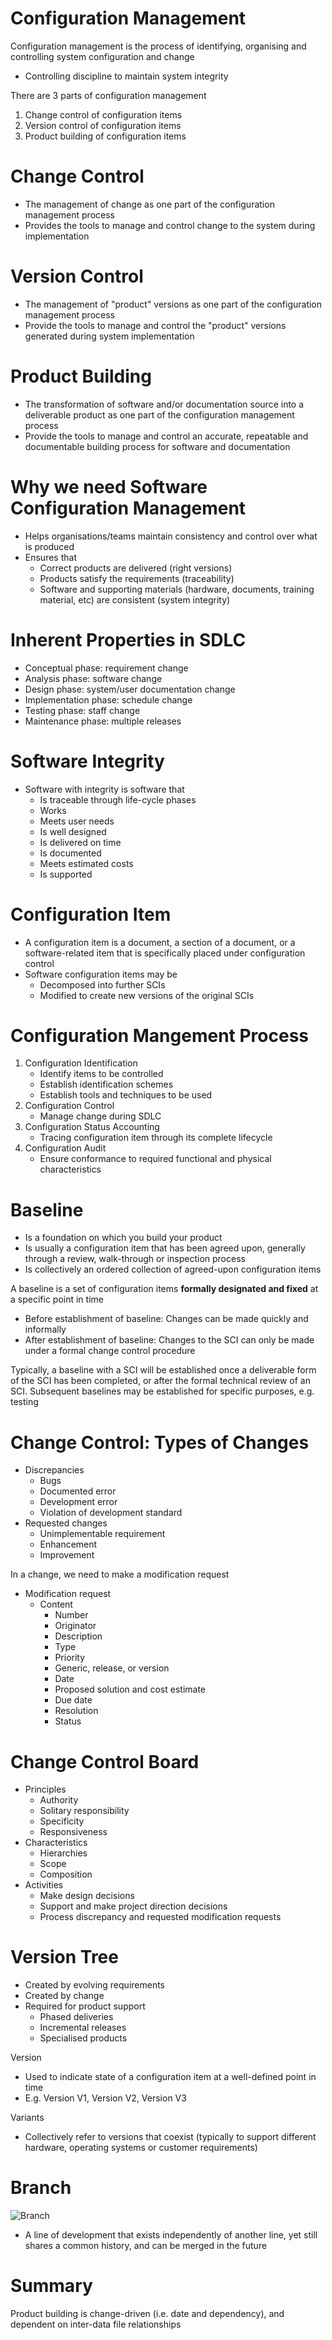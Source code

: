 # Configuration Management

Configuration management is the process of identifying, organising and controlling system configuration and change

-   Controlling discipline to maintain system integrity

There are 3 parts of configuration management

1. Change control of configuration items
2. Version control of configuration items
3. Product building of configuration items

# Change Control

-   The management of change as one part of the configuration management process
-   Provides the tools to manage and control change to the system during implementation

# Version Control

-   The management of "product" versions as one part of the configuration management process
-   Provide the tools to manage and control the "product" versions generated during system implementation

# Product Building

-   The transformation of software and/or documentation source into a deliverable product as one part of the configuration management process
-   Provide the tools to manage and control an accurate, repeatable and documentable building process for software and documentation

# Why we need Software Configuration Management

-   Helps organisations/teams maintain consistency and control over what is produced
-   Ensures that
    -   Correct products are delivered (right versions)
    -   Products satisfy the requirements (traceability)
    -   Software and supporting materials (hardware, documents, training material, etc) are consistent (system integrity)

# Inherent Properties in SDLC

-   Conceptual phase: requirement change
-   Analysis phase: software change
-   Design phase: system/user documentation change
-   Implementation phase: schedule change
-   Testing phase: staff change
-   Maintenance phase: multiple releases

# Software Integrity

-   Software with integrity is software that
    -   Is traceable through life-cycle phases
    -   Works
    -   Meets user needs
    -   Is well designed
    -   Is delivered on time
    -   Is documented
    -   Meets estimated costs
    -   Is supported

# Configuration Item

-   A configuration item is a document, a section of a document, or a software-related item that is specifically placed under configuration control
-   Software configuration items may be
    -   Decomposed into further SCIs
    -   Modified to create new versions of the original SCIs

# Configuration Mangement Process

1. Configuration Identification
    - Identify items to be controlled
    - Establish identification schemes
    - Establish tools and techniques to be used
2. Configuration Control
    - Manage change during SDLC
3. Configuration Status Accounting
    - Tracing configuration item through its complete lifecycle
4. Configuration Audit
    - Ensure conformance to required functional and physical characteristics

# Baseline

-   Is a foundation on which you build your product
-   Is usually a configuration item that has been agreed upon, generally through a review, walk-through or inspection process
-   Is collectively an ordered collection of agreed-upon configuration items

A baseline is a set of configuration items **formally designated and fixed** at a specific point in time

-   Before establishment of baseline: Changes can be made quickly and informally
-   After establishment of baseline: Changes to the SCI can only be made under a formal change control procedure

Typically, a baseline with a SCI will be established once a deliverable form of the SCI has been completed, or after the formal technical review of an SCI. Subsequent baselines may be established for specific purposes, e.g. testing

# Change Control: Types of Changes

-   Discrepancies
    -   Bugs
    -   Documented error
    -   Development error
    -   Violation of development standard
-   Requested changes
    -   Unimplementable requirement
    -   Enhancement
    -   Improvement

In a change, we need to make a modification request

-   Modification request
    -   Content
        -   Number
        -   Originator
        -   Description
        -   Type
        -   Priority
        -   Generic, release, or version
        -   Date
        -   Proposed solution and cost estimate
        -   Due date
        -   Resolution
        -   Status

# Change Control Board

-   Principles
    -   Authority
    -   Solitary responsibility
    -   Specificity
    -   Responsiveness
-   Characteristics
    -   Hierarchies
    -   Scope
    -   Composition
-   Activities
    -   Make design decisions
    -   Support and make project direction decisions
    -   Process discrepancy and requested modification requests

# Version Tree

-   Created by evolving requirements
-   Created by change
-   Required for product support
    -   Phased deliveries
    -   Incremental releases
    -   Specialised products

Version

-   Used to indicate state of a configuration item at a well-defined point in time
-   E.g. Version V1, Version V2, Version V3

Variants

-   Collectively refer to versions that coexist (typically to support different hardware, operating systems or customer requirements)

# Branch

![Branch](https://wac-cdn.atlassian.com/dam/jcr:a905ddfd-973a-452a-a4ae-f1dd65430027/01%20Git%20branch.svg?cdnVersion=235)

-   A line of development that exists independently of another line, yet still shares a common history, and can be merged in the future

# Summary

Product building is change-driven (i.e. date and dependency), and dependent on inter-data file relationships
